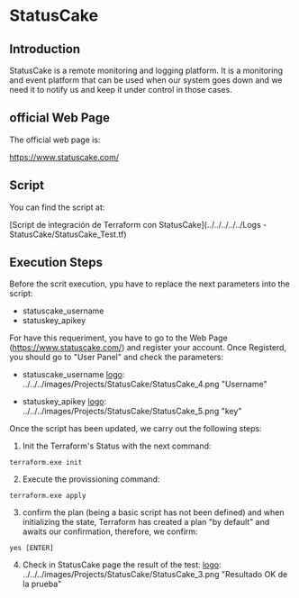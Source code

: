 # StatusCake

## Introduction

StatusCake is a remote monitoring and logging platform. It is a monitoring and event platform that can be used when our system goes down and we need it to notify us and keep it under control in those cases.

## official Web Page

The official web page is:

https://www.statuscake.com/

## Script

You can find the script at:

[Script de integración  de Terraform con StatusCake](../../../../../Logs - StatusCake/StatusCake_Test.tf)

## Execution Steps

Before the scrit execution, ypu have to replace the next parameters into the script:

* statuscake_username
* statuskey_apikey

For have this requeriment, you have to go to the Web Page (https://www.statuscake.com/) and register your account.
Once Registerd, you should go to "User Panel" and check the parameters:

* statuscake_username
[logo]: ../../../images/Projects/StatusCake/StatusCake_4.png "Username"

* statuskey_apikey
[logo]: ../../../images/Projects/StatusCake/StatusCake_5.png "key"

Once the script has been updated, we carry out the following steps:

1. Init the Terraform's Status with the next command:

```
terraform.exe init
```
[logo]: ../../../images/Projects/StatusCake/StatusCake_0.png "Inicialización de estado"

2. Execute the provissioning command:
```
terraform.exe apply
```
[logo]: ../../../images/Projects/StatusCake/StatusCake_1.png "Inicio de provisionamiento"

3. confirm the plan (being a basic script has not been defined) and when initializing the state, Terraform has created a plan "by default" and awaits our confirmation, therefore, we confirm:
```
yes [ENTER]
```
[logo]: ../../../images/Projects/StatusCake/StatusCake_2.png "Finalización del provisionamiento sin errores"

4. Check in StatusCake page the result of the test:
[logo]: ../../../images/Projects/StatusCake/StatusCake_3.png "Resultado OK de la prueba"
